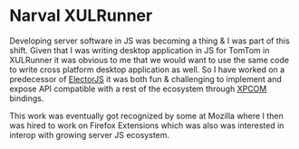 # Narval XULRunner

Developing server software in JS was becoming a thing & I was part of this shift. Given that I was writing desktop application in JS for TomTom in XULRunner it was obvious to me that we would want to use the same code to write cross platform desktop application as well. So I have worked on a predecessor of [ElectorJS](https://www.electronjs.org) it was both fun & challenging to implement and expose API compatible with a rest of the ecosystem through [XPCOM](https://en.wikipedia.org/wiki/XPCOM) bindings.

This work was eventually got recognized by some at Mozilla where I then was hired to work on Firefox Extensions which was also was interested in interop with growing server JS ecosystem.





[Firefox packaged apps]: https://developer.mozilla.org/en-US/docs/Archive/Mozilla/Marketplace/Options/Packaged_apps

[Firebox]:https://github.com/Gozala/firebox

